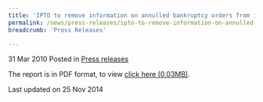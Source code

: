 ```yaml
---
title: 'IPTO to remove information on annulled bankruptcy orders from its online information search service -- Press Release.'
permalink: /news/press-releases/ipto-to-remove-information-on-annulled-bankruptcy-orders-from-its-online-information-search-service
breadcrumb: 'Press Releases'

---
```



31 Mar 2010 Posted in [Press releases](/news/press-releases)


The report is in PDF format, to view [click here (0.03MB)](/files/news/press-releases/2010/03/linkclicka3b6.pdf).

<p class="right-side-updated">Last updated on 25 Nov 2014</p>
